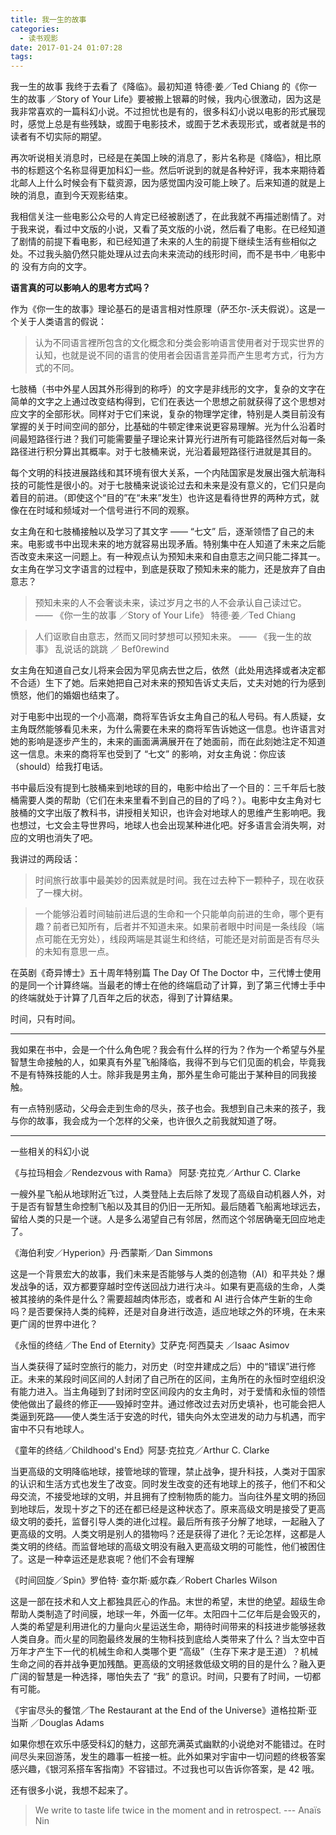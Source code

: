 ```yaml
---
title: 我一生的故事
categories:
  - 读书观影
date: 2017-01-24 01:07:28
tags: 
---
```


我一生的故事
我终于去看了《降临》。最初知道 特德·姜／Ted Chiang 的《你一生的故事 ／Story of Your Life》要被搬上银幕的时候，我内心很激动，因为这是我非常喜欢的一篇科幻小说。不过担忧也是有的，很多科幻小说以电影的形式展现时，感觉上总是有些残缺，或囿于电影技术，或囿于艺术表现形式，或者就是书的读者有不切实际的期望。

再次听说相关消息时，已经是在美国上映的消息了，影片名称是《降临》，相比原书的标题这个名称显得更加科幻一些。然后听说到的就是各种好评，我本来期待着北邮人上什么时候会有下载资源，因为感觉国内没可能上映了。后来知道的就是上映的消息，直到今天观影结束。

我相信关注一些电影公众号的人肯定已经被剧透了，在此我就不再描述剧情了。对于我来说，看过中文版的小说，又看了英文版的小说，然后看了电影。在已经知道了剧情的前提下看电影，和已经知道了未来的人生的前提下继续生活有些相似之处。不过我头脑仍然只能处理从过去向未来流动的线形时间，而不是书中／电影中的 没有方向的文字。

**语言真的可以影响人的思考方式吗？**

作为《你一生的故事》理论基石的是语言相对性原理（萨丕尔-沃夫假说）。这是一个关于人类语言的假说：

> 认为不同语言裡所包含的文化概念和分类会影响语言使用者对于现实世界的认知，也就是说不同的语言的使用者会因语言差异而产生思考方式，行为方式的不同。

七肢桶（书中外星人因其外形得到的称呼）的文字是非线形的文字，复杂的文字在简单的文字之上通过改变结构得到，它们在表达一个思想之前就获得了这个思想对应文字的全部形状。同样对于它们来说，复杂的物理学定律，特别是人类目前没有掌握的关于时间空间的部分，比基础的牛顿定律来说更容易理解。光为什么沿着时间最短路径行进？我们可能需要量子理论来计算光行进所有可能路径然后对每一条路径进行积分算出其概率。对于七肢桶来说，光沿着最短路径行进就是其目的。

每个文明的科技进展路线和其环境有很大关系，一个内陆国家是发展出强大航海科技的可能性是很小的。对于七肢桶来说谈论过去和未来是没有意义的，它们只是向着目的前进。（即使这个“目的”在“未来”发生）也许这是看待世界的两种方式，就像在在时域和频域对一个信号进行不同的观察。

女主角在和七肢桶接触以及学习了其文字 —— “七文” 后，逐渐领悟了自己的未来。电影或书中出现未来的地方就容易出现矛盾。特别集中在人知道了未来之后能否改变未来这一问题上。有一种观点认为预知未来和自由意志之间只能二择其一。女主角在学习文字语言的过程中，到底是获取了预知未来的能力，还是放弃了自由意志？

> 预知未来的人不会奢谈未来，读过岁月之书的人不会承认自己读过它。
> —— 《你一生的故事 ／Story of Your Life》 特德·姜／Ted Chiang 

> 人们讴歌自由意志，然而又同时梦想可以预知未来。
> —— 《我一生的故事》 乱说话的跳跳 ／ Bef0rewind

女主角在知道自己女儿将来会因为罕见病去世之后，依然（此处用选择或者决定都不合适）生下了她。后来她把自己对未来的预知告诉丈夫后，丈夫对她的行为感到愤怒，他们的婚姻也结束了。

对于电影中出现的一个小高潮，商将军告诉女主角自己的私人号码。有人质疑，女主角既然能够看见未来，为什么需要在未来的商将军告诉她这一信息。也许语言对她的影响是逐步产生的，未来的画面满满展开在了她面前，而在此刻她注定不知道这一信息。未来的商将军也受到了 “七文” 的影响，对女主角说：你应该（should）给我打电话。

书中最后没有提到七肢桶来到地球的目的，电影中给出了一个目的：三千年后七肢桶需要人类的帮助（它们在未来里看不到自己的目的了吗？）。电影中女主角对七肢桶的文字出版了教科书，讲授相关知识，也许会对地球人的思维产生影响吧。我也想过，七文会主导世界吗，地球人也会出现某种进化吧。好多语言会消失啊，对应的文明也消失了吧。

我讲过的两段话：

> 时间旅行故事中最美妙的因素就是时间。我在过去种下一颗种子，现在收获了一棵大树。

> 一个能够沿着时间轴前进后退的生命和一个只能单向前进的生命，哪个更有趣？前者已知所有，后者并不知道未来。如果前者眼中时间是一条线段（端点可能在无穷处），线段两端是其诞生和终结，可能还是对前面是否有尽头的未知有意思一点。

在英剧《奇异博士》五十周年特别篇 The Day Of The Doctor 中，三代博士使用的是同一个计算终端。当最老的博士在他的终端启动了计算，到了第三代博士手中的终端就处于计算了几百年之后的状态，得到了计算结果。

时间，只有时间。

---

我如果在书中，会是一个什么角色呢？我会有什么样的行为？作为一个希望与外星智慧生命接触的人，如果真有外星飞船降临，我得不到与它们见面的机会，毕竟我不是有特殊技能的人士。除非我是男主角，那外星生命可能出于某种目的同我接触。

有一点特别感动，父母会走到生命的尽头，孩子也会。我想到自己未来的孩子，我与你的故事，我会成为一个怎样的父亲，也许很久之前我就知道了呀。

---

一些相关的科幻小说

《与拉玛相会／Rendezvous with Rama》 阿瑟·克拉克／Arthur C. Clarke

一艘外星飞船从地球附近飞过，人类登陆上去后除了发现了高级自动机器人外，对于是否有智慧生命控制飞船以及其目的仍旧一无所知。最后随着飞船离地球远去，留给人类的只是一个谜。人是多么渴望自己有邻居，然而这个邻居确毫无回应地走了。

《海伯利安／Hyperion》丹·西蒙斯／Dan Simmons

这是一个背景宏大的故事，我们未来是否能够与人类的创造物（AI）和平共处？爆发战争的话，双方都要穿越时空传送回战力进行决斗。如果有更高级的生命，人类被其接纳的条件是什么？需要超越肉体形态，或者和 AI 进行合体产生新的生命吗？是否要保持人类的纯粹，还是对自身进行改造，适应地球之外的环境，在未来更广阔的世界中进化？

《永恒的终结／The End of Eternity》艾萨克·阿西莫夫 ／Isaac Asimov

当人类获得了延时空旅行的能力，对历史（时空井建成之后）中的“错误”进行修正。未来的某段时间区间的人封闭了自己所在的区间，主角所在的永恒时空组织没有能力进入。当主角碰到了封闭时空区间段内的女主角时，对于爱情和永恒的领悟使他做出了最终的修正——毁掉时空井。通过修改过去对历史填补，也可能会把人类逼到死路——使人类生活于安逸的时代，错失向外太空进发的动力与机遇，而宇宙中不只有地球人。

《童年的终结／Childhood's End》阿瑟·克拉克／Arthur C. Clarke

当更高级的文明降临地球，接管地球的管理，禁止战争，提升科技，人类对于国家的认识和生活方式也发生了改变。同时发生改变的还有地球上的孩子，他们不和父母交流，不接受地球的文明，并且拥有了控制物质的能力。当向往外星文明的扬回到地球后，发现十岁之下的还在都已经是这种状态了。原来高级文明是接受了更高级文明的委托，监督引导人类的进化过程。最后所有孩子分解了地球，一起融入了更高级的文明。人类文明是别人的猎物吗？还是获得了进化？无论怎样，这都是人类文明的终结。而监督地球的高级文明没有融入更高级文明的可能性，他们被困住了。这是一种幸运还是悲哀呢？他们不会有理解

《时间回旋／Spin》罗伯特· 查尔斯·威尔森／Robert Charles Wilson

这是一部在技术和人文上都独具匠心的作品。末世的希望，末世的绝望。超级生命帮助人类制造了时间膜，地球一年，外面一亿年。太阳四十二亿年后是会毁灭的，人类的希望是利用进化的力量向火星运送生命，期待时间带来的科技进步能够拯救人类自身。而火星的同胞最终发展的生物科技到底给人类带来了什么？当太空中百万年才产生下一代的机械生命和人类哪个更 “高级”（生存下来才是王道）？机械生命之间的吞并战争更加残酷。更高级的文明拯救低级文明的目的是什么？融入更广阔的智慧是一种选择，哪怕失去了 “我” 的意识。时间，只要有了时间，一切都有可能。

《宇宙尽头的餐馆／The Restaurant at the End of the Universe》道格拉斯·亚当斯 ／Douglas Adams

如果你想在欢乐中感受科幻的魅力，这部充满英式幽默的小说绝对不能错过。在时间尽头来回游荡，发生的趣事一桩接一桩。此外如果对宇宙中一切问题的终极答案感兴趣，《银河系搭车客指南》不容错过。不过我也可以告诉你答案，是 42 哦。

还有很多小说，我想不起来了。

> We write to taste life twice in the moment and in retrospect. 
> --- Anaïs Nin

